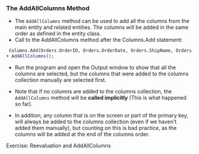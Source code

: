 ﻿### The AddAllColumns Method
- The `AddAllColumns` method can be used to add all the columns from the main entity and related entities. The columns will be added in the same order as defined in the entity class.
- Call to the AddAllColumns method after the Columns.Add statement:
 ```diff
  Columns.Add(Orders.OrderID, Orders.OrderDate, Orders.ShipName, Orders.ShipCity, Orders.ShipVia, Shippers.ShipperID, Shippers.CompanyName);
+ AddAllColumns();
 ```
- Run the program and open the Output window to show that all the columns are selected, but the columns that were added to the columns collection manually are selected first.

- Note that if no columns are added to the columns collection, the `AddAllColumns` method will be **called implicitly** (This is what happened so far).

- In addition, any column that is on the screen or part of the primary key, will always be added to the columns collection (even if we haven't added them manually), but counting on this is bad practice, as the columns will be added at the end of the columns order.

Exercise: Reevaluation and AddAllColumns

